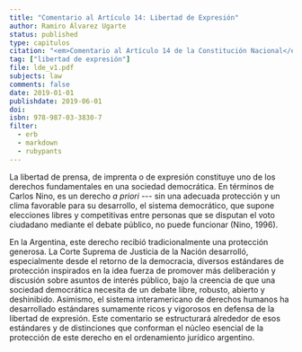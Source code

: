 ```yaml
---
title: "Comentario al Artículo 14: Libertad de Expresión"
author: Ramiro Álvarez Ugarte
status: published
type: capitulos
citation: "<em>Comentario al Artículo 14 de la Constitución Nacional</em>, en R. Gargarella y S. Guidi, (eds), Constitución de la Nación Argentina, Comentada, Thompson-Reuters: Buenos Aires, 2018, págs. 246-269"
tag: ["libertad de expresión"]
file: lde_v1.pdf
subjects: law
comments: false
date: 2019-01-01
publishdate: 2019-06-01
doi: 
isbn: 978-987-03-3830-7
filter:
  - erb
  - markdown
  - rubypants
---
```


La libertad de prensa, de imprenta o de expresión constituye uno de los derechos fundamentales en una sociedad democrática. En términos de Carlos Nino, es un derecho *a priori* --- sin una adecuada protección y un clima favorable para su desarrollo, el sistema democrático, que supone elecciones libres y competitivas entre personas que se disputan el voto ciudadano mediante el debate público, no puede funcionar (Nino, 1996). 

En la Argentina, este derecho recibió tradicionalmente una protección generosa. La Corte Suprema de Justicia de la Nación desarrolló, especialmente desde el retorno de la democracia, diversos estándares de protección inspirados en la idea fuerza de promover más deliberación y discusión sobre asuntos de interés público, bajo la creencia de que una sociedad democrática necesita de un debate libre, robusto, abierto y deshinibido. Asimismo, el sistema interamericano de derechos humanos ha desarrollado estándares sumamente ricos y vigorosos en defensa de la libertad de expresión. Este comentario se estructurará alrededor de esos estándares y de distinciones que conforman el núcleo esencial de la protección de este derecho en el ordenamiento jurídico argentino. 
